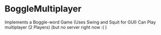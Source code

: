 # BoggleMultiplayer
Implements a Boggle-word Game (Uses Swing and Squit for GUI)
Can Play multiplayer (2 Players) (but no server right now :( )

